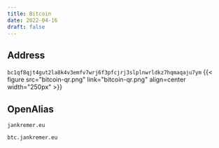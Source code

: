 ```yaml
---
title: Bitcoin
date: 2022-04-16
draft: false
---
```

## Address

`bc1qf8qjt4gut2la8k4v3emfv7wrj6f3pfcjrj3slplnwrldkz7hqmaqaju7ym`
{{< figure src="bitcoin-qr.png" link="bitcoin-qr.png" align=center width="250px" >}}

## OpenAlias

`jankremer.eu`

`btc.jankremer.eu`

